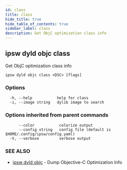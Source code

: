 ```yaml
---
id: class
title: class
hide_title: true
hide_table_of_contents: true
sidebar_label: class
description: Get ObjC optimization class info
---
```

## ipsw dyld objc class

Get ObjC optimization class info

```
ipsw dyld objc class <DSC> [flags]
```

### Options

```
  -h, --help           help for class
  -i, --image string   dylib image to search
```

### Options inherited from parent commands

```
      --color           colorize output
      --config string   config file (default is $HOME/.config/ipsw/config.yaml)
  -V, --verbose         verbose output
```

### SEE ALSO

* [ipsw dyld objc](/docs/cli/ipsw/dyld/objc)	 - Dump Objective-C Optimization Info

